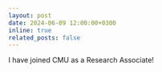 ```yaml
---
layout: post
date: 2024-06-09 12:00:00+0300
inline: true
related_posts: false
---
```


I have joined CMU as a Research Associate!
